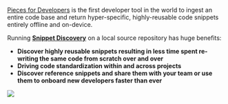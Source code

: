 [//]: # (title: In Project Snippet Discovery)

[Pieces for Developers](https://code.pieces.app) is the first developer tool in the world to ingest an entire code base and return hyper-specific, highly-reusable code snippets entirely offline and on-device. 

Running [**Snippet Discovery**](https://youtu.be/pFvMxo___Rw) on a local source repository has huge benefits:
- **Discover highly reusable snippets resulting in less time spent re-writing the same code from scratch over and over**
- **Driving code standardization within and across projects**
- **Discover reference snippets and share them with your team or use them to onboard new developers faster than ever**

![](SNIPPET_DISCOVERY_JETBRAINS.gif)